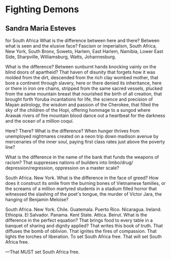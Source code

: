 # Fighting Demons
## Sandra Maria Esteves
for South Africa
What is the difference between here and there?
Between what is seen and the elusive face?
Fascism or imperialism,
South Africa, New York,
South Bronx, Soweto, Harlem, East Harlem, Namibia,
Lower East Side, Sharpville, Williamsburg, Watts, Johannesburg.

What is the difference?
Between sunburnt hands knocking vainly on the blind doors of apartheid?
That haven of disunity that forgets how it was molded from the dirt,
descended from the rich clay wombed mother,
that bore a continent through slavery,
here or there denied its inheritance,
here or there in iron ore chains,
stripped from the same sacred vessels, plucked from the same mountain breast
that nourished the birth of all creation,
that brought forth Yoruba incantations for life,
the science and precision of Mayan astrology,
the wisdom and passion of the Cherokee,
that filled the sky of the children of the Hopi,
offering hommage to a sungod where Arawak rivers of fire mountain blood
dance out a heartbeat for the darkness and the ocean of a million coquí.

Here? There? What is the difference?
When hunger thrives from unemployed nightmares created on a neon trip
down madison avenue by mercenaries of the inner soul,
paying first class rates just above the poverty line?

What is the difference in the name of the bank
that funds the weapons of racism?
That suppresses nations of builders into limbo/drug/ depression/regression,
oppression on a master scale?

South Africa. New York. What is the difference in the face of greed?
How does it construct its smile from the burning bones of Vietnamese families,
or the screams of a million martyred students in a stadium filled horror
that witnessed the slashing of the poet's tongue, the murder of Víctor Jara,
the hanging of Benjamin Meloise?

South Africa. New York.
Chile. Guatemala. Puerto Rico. Nicaragua.
Ireland. Ethiopia. El Salvador. Panama.
Kent State. Attica. Beirut.
What is the difference in the perfect equation?
That brings food to every table in a banquet of sharing and dignity applied?
That writes this book of truth. That diffuses the bomb of oblivion.
That ignites the fires of compassion. That lights the torches of liberation.
To set South Africa free.
That will set South Africa free.

—That MUST set South Africa free.